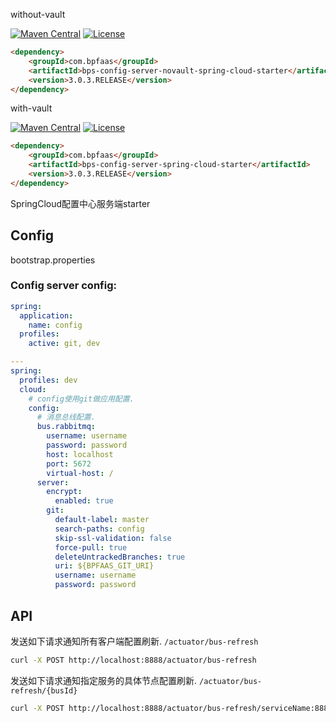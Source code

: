 

without-vault

[![Maven Central](https://maven-badges.herokuapp.com/maven-central/com.bpfaas/bps-config-server-novault-spring-cloud-starter/badge.svg)](https://maven-badges.herokuapp.com/maven-central/com.bpfaas/bps-config-server-novault-spring-cloud-starter/)
[![License](https://img.shields.io/github/license/bpfaas/java-bps-config-server-novault-spring-cloud-starter)](https://opensource.org/licenses/MIT)


```html
<dependency>
    <groupId>com.bpfaas</groupId>
    <artifactId>bps-config-server-novault-spring-cloud-starter</artifactId>
    <version>3.0.3.RELEASE</version>
</dependency>
```

with-vault

[![Maven Central](https://maven-badges.herokuapp.com/maven-central/com.bpfaas/bps-config-server-spring-cloud-starter/badge.svg)](https://maven-badges.herokuapp.com/maven-central/com.bpfaas/bps-config-server-spring-cloud-starter/)
[![License](https://img.shields.io/github/license/bpfaas/java-bps-config-server-spring-cloud-starter)](https://opensource.org/licenses/MIT)


```html
<dependency>
    <groupId>com.bpfaas</groupId>
    <artifactId>bps-config-server-spring-cloud-starter</artifactId>
    <version>3.0.3.RELEASE</version>
</dependency>
```

SpringCloud配置中心服务端starter

## Config

bootstrap.properties

### Config server config:

```yaml
spring:
  application:
    name: config
  profiles:
    active: git, dev

---
spring:
  profiles: dev
  cloud:
    # config使用git做应用配置.
    config:
      # 消息总线配置.
      bus.rabbitmq:
        username: username
        password: password
        host: localhost
        port: 5672
        virtual-host: /
      server:
        encrypt:
          enabled: true
        git:
          default-label: master
          search-paths: config
          skip-ssl-validation: false
          force-pull: true
          deleteUntrackedBranches: true
          uri: ${BPFAAS_GIT_URI}
          username: username
          password: password
```

## API

发送如下请求通知所有客户端配置刷新. `/actuator/bus-refresh`

```bash
curl -X POST http://localhost:8888/actuator/bus-refresh
```

发送如下请求通知指定服务的具体节点配置刷新. `/actuator/bus-refresh/{busId}`

```bash
curl -X POST http://localhost:8888/actuator/bus-refresh/serviceName:8888:c01b9ae0eb94423caddf435edc941265
```